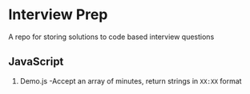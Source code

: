 # Interview Prep
A repo for storing solutions to code based interview questions

## JavaScript
1. Demo.js
    -Accept an array of minutes, return strings in `XX:XX` format